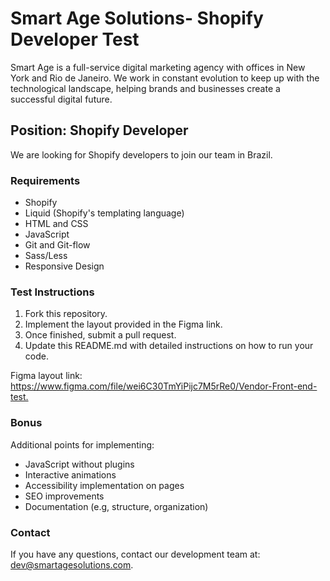 # Smart Age Solutions- Shopify Developer Test

Smart Age is a full-service digital marketing agency with offices in New York and Rio de Janeiro. We work in constant evolution to keep up with the technological landscape, helping brands and businesses create a successful digital future.

## Position: Shopify Developer

We are looking for Shopify developers to join our team in Brazil.

### Requirements

- Shopify
- Liquid (Shopify's templating language)
- HTML and CSS
- JavaScript
- Git and Git-flow
- Sass/Less
- Responsive Design

### Test Instructions

1. Fork this repository.
2. Implement the layout provided in the Figma link.
3. Once finished, submit a pull request.
4. Update this README.md with detailed instructions on how to run your code.

Figma layout link: https://www.figma.com/file/wei6C30TmYiPijc7M5rRe0/Vendor-Front-end-test.​​

### Bonus

Additional points for implementing:

- JavaScript without plugins
- Interactive animations
- Accessibility implementation on pages
- SEO improvements
- Documentation (e.g, structure, organization)

### Contact

If you have any questions, contact our development team at: [dev@smartagesolutions.com](mailto:dev@smartagesolutions.com).
